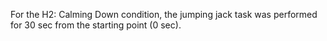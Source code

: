 For the H2: Calming Down condition, the jumping jack task was performed for 30 sec from the starting point (0 sec).
